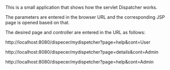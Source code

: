 <p>This is a small application that shows how the servlet Dispatcher works.</p>
 <p>The parameters are entered in the browser URL and the corresponding JSP page is opened based on that.</p>
 <p>The desired page and controller are entered in the URL as follows:</p>
 <p>http://localhost:8080/dispecer/mydispetcher?page=help&cont=User</p>
 <p>http://localhost:8080/dispecer/mydispetcher?page=details&cont=Admin</p>
 <p>http://localhost:8080/dispecer/mydispetcher?page=help&cont=Admin</p>

